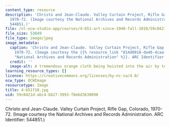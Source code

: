 ```yaml
---
content_type: resource
description: 'Christo and Jean-Claude. Valley Curtain Project, Rifle Gap, Colorado,
  1970-72. (Image courtesy the National Archives and Records Administration. ARC Identifier:
  544851.)'
file: /ol-ocw-studio-app/courses/4-651-art-since-1940-fall-2010/59c0421dabc4bb273993f8e6d3638098_4-651f10.jpg
file_size: 53849
file_type: image/jpeg
image_metadata:
  caption: 'Christo and Jean-Claude. Valley Curtain Project, Rifle Gap, Colorado,
    1970-72. (Image courtesy the {{% resource_link "814d0918-da46-4caa-adcf-fe4d24ecb9c0"
    "National Archives and Records Administration" %}}. ARC Identifier: 544851.)'
  credit: ''
  image-alt: A tremendous orange cloth being hoisted into the air by teams of workers.
learning_resource_types: []
license: https://creativecommons.org/licenses/by-nc-sa/4.0/
ocw_type: OCWImage
resourcetype: Image
title: 4-651f10.jpg
uid: 59c0421d-abc4-bb27-3993-f8e6d3638098
---
```

Christo and Jean-Claude. Valley Curtain Project, Rifle Gap, Colorado, 1970-72. (Image courtesy the National Archives and Records Administration. ARC Identifier: 544851.)